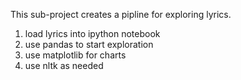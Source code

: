 This sub-project creates a pipline for exploring lyrics. 
1. load lyrics into ipython notebook
2. use pandas to start exploration
3. use matplotlib for charts
4. use nltk as needed
